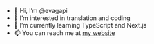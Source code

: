 - 👋 Hi, I’m @evagapi
- 👀 I’m interested in translation and coding
- 🌱 I’m currently learning TypeScript and Next.js
- 📫 You can reach me at [my website](http://latraductora.cat)
